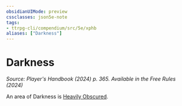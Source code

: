 ```yaml
---
obsidianUIMode: preview
cssclasses: json5e-note
tags:
- ttrpg-cli/compendium/src/5e/xphb
aliases: ["Darkness"]
---
```

# Darkness
*Source: Player's Handbook (2024) p. 365. Available in the Free Rules (2024)* 

An area of Darkness is [Heavily Obscured](heavily-obscured-xphb.md).